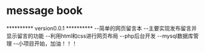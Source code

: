 # message book
********** version0.0.1 **********
--简单的网页留言本
--主要实现发布留言并显示留言的功能
--利用html和css进行网页布局
--php后台开发
--mysql数据库管理
--小项目开始，加油！！！